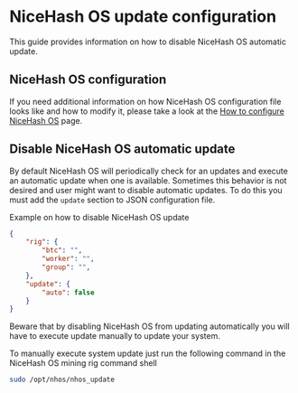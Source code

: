 # NiceHash OS update configuration
This guide provides information on how to disable NiceHash OS automatic update.

## NiceHash OS configuration
If you need additional information on how NiceHash OS configuration file looks like and how to modify it, please take a look at the [How to configure NiceHash OS](nhos_configuration.md) page.

## Disable NiceHash OS automatic update
By default NiceHash OS will periodically check for an updates and execute an automatic update when one is available. Sometimes this behavior is not desired and user might want to disable automatic updates. To do this you must add the `update` section to JSON configuration file.

Example on how to disable NiceHash OS update
```json
{
    "rig": {
        "btc": "",
        "worker": "",
        "group": "",
    },
    "update": {
        "auto": false
    }
}
```

Beware that by disabling NiceHash OS from updating automatically you will have to execute update manually to update your system.

To manually execute system update just run the following command in the NiceHash OS mining rig command shell
```sh
sudo /opt/nhos/nhos_update
```